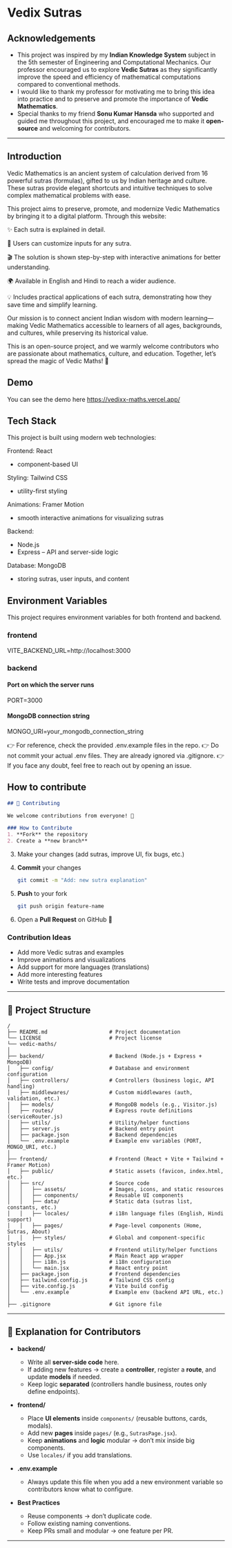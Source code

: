 
# Vedix Sutras






##  Acknowledgements

* This project was inspired by my **Indian Knowledge System** subject in the 5th semester of Engineering and Computational Mechanics. Our professor encouraged us to explore **Vedic Sutras** as they significantly improve the speed and efficiency of mathematical computations compared to conventional methods.
* I would like to thank my professor for motivating me to bring this idea into practice and to preserve and promote the importance of **Vedic Mathematics**.
* Special thanks to my friend **Sonu Kumar Hansda** who supported and guided me throughout this project, and encouraged me to make it **open-source** and welcoming for contributors.

---



## Introduction

Vedic Mathematics is an ancient system of calculation derived from 16 powerful sutras (formulas), gifted to us by Indian heritage and culture. These sutras provide elegant shortcuts and intuitive techniques to solve complex mathematical problems with ease.

This project aims to preserve, promote, and modernize Vedic Mathematics by bringing it to a digital platform. Through this website:

✨ Each sutra is explained in detail.

🧮 Users can customize inputs for any sutra.

🎬 The solution is shown step-by-step with interactive animations for better understanding.

🌍 Available in English and Hindi to reach a wider audience.

💡 Includes practical applications of each sutra, demonstrating how they save time and simplify learning.

Our mission is to connect ancient Indian wisdom with modern learning—making Vedic Mathematics accessible to learners of all ages, backgrounds, and cultures, while preserving its historical value.

This is an open-source project, and we warmly welcome contributors who are passionate about mathematics, culture, and education. Together, let’s spread the magic of Vedic Maths! 🚀
## Demo

You can see the demo here
https://vedixx-maths.vercel.app/
## Tech Stack

This project is built using modern web technologies:

Frontend: React
 + component-based UI

Styling: Tailwind CSS
 + utility-first styling

Animations: Framer Motion
 + smooth interactive animations for visualizing sutras

Backend:
 + Node.js
 + Express
 – API and server-side logic

Database: MongoDB
 + storing sutras, user inputs, and content
## Environment Variables

This project requires environment variables for both frontend and backend.

### frontend
VITE_BACKEND_URL=http://localhost:3000

### backend
#### Port on which the server runs
PORT=3000

#### MongoDB connection string
MONGO_URI=your_mongodb_connection_string

👉 For reference, check the provided .env.example files in the repo.
👉 Do not commit your actual .env files. They are already ignored via .gitignore.
👉 If you face any doubt, feel free to reach out by opening an issue.




## How to contribute
````markdown
## 🤝 Contributing  

We welcome contributions from everyone! 🎉  

### How to Contribute  
1. **Fork** the repository  
2. Create a **new branch**  

````

3. Make your changes (add sutras, improve UI, fix bugs, etc.)
4. **Commit** your changes

   ```bash
   git commit -m "Add: new sutra explanation"
   ```
5. **Push** to your fork

   ```bash
   git push origin feature-name
   ```
6. Open a **Pull Request** on GitHub 🚀

### Contribution Ideas

* Add more Vedic sutras and examples
* Improve animations and visualizations
* Add support for more languages (translations)
* Add more interesting features
* Write tests and improve documentation



---

## 📂 Project Structure

```
/
├── README.md                    # Project documentation
└── LICENSE                      # Project license
└── vedic-maths/
│
├── backend/                     # Backend (Node.js + Express + MongoDB)
│   ├── config/                  # Database and environment configuration
│   ├── controllers/             # Controllers (business logic, API handling)
│   ├── middlewares/             # Custom middlewares (auth, validation, etc.)
│   ├── models/                  # MongoDB models (e.g., Visitor.js)
│   ├── routes/                  # Express route definitions (serviceRouter.js)
│   ├── utils/                   # Utility/helper functions
│   ├── server.js                # Backend entry point
│   ├── package.json             # Backend dependencies
│   └── .env.example             # Example env variables (PORT, MONGO_URI, etc.)
│
├── frontend/                    # Frontend (React + Vite + Tailwind + Framer Motion)
│   ├── public/                  # Static assets (favicon, index.html, etc.)
│   ├── src/                     # Source code
│   │   ├── assets/              # Images, icons, and static resources
│   │   ├── components/          # Reusable UI components
│   │   ├── data/                # Static data (sutras list, constants, etc.)
│   │   ├── locales/             # i18n language files (English, Hindi support)
│   │   ├── pages/               # Page-level components (Home, Sutras, About)
│   │   ├── styles/              # Global and component-specific styles
│   │   ├── utils/               # Frontend utility/helper functions
│   │   ├── App.jsx              # Main React app wrapper
│   │   ├── i18n.js              # i18n configuration
│   │   └── main.jsx             # React entry point
│   ├── package.json             # Frontend dependencies
│   ├── tailwind.config.js       # Tailwind CSS config
│   ├── vite.config.js           # Vite build config
│   └── .env.example             # Example env (backend API URL, etc.)
│
├── .gitignore                   # Git ignore file

```

---

## 📝 Explanation for Contributors

* **backend/**

  * Write all **server-side code** here.
  * If adding new features → create a **controller**, register a **route**, and update **models** if needed.
  * Keep logic **separated** (controllers handle business, routes only define endpoints).

* **frontend/**

  * Place **UI elements** inside `components/` (reusable buttons, cards, modals).
  * Add new **pages** inside `pages/` (e.g., `SutrasPage.jsx`).
  * Keep **animations** and **logic** modular → don’t mix inside big components.
  * Use `locales/` if you add translations.


* **.env.example**

  * Always update this file when you add a new environment variable so contributors know what to configure.

* **Best Practices**

  * Reuse components → don’t duplicate code.
  * Follow existing naming conventions.
  * Keep PRs small and modular → one feature per PR.

---



